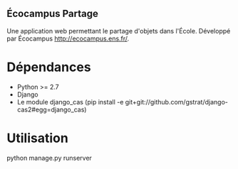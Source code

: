 Écocampus Partage
-------------

Une application web permettant le partage d'objets dans l'École. Développé par Écocampus http://ecocampus.ens.fr/.

# Dépendances
- Python >= 2.7
- Django
- Le module django_cas (pip install -e git+git://github.com/gstrat/django-cas2#egg=django_cas)

# Utilisation
python manage.py runserver